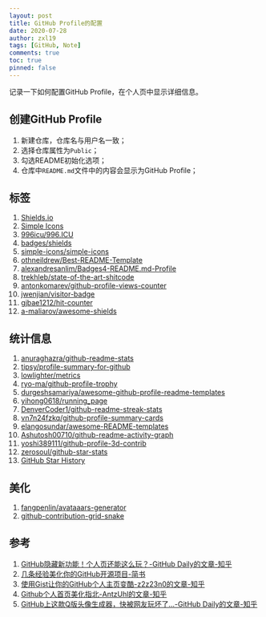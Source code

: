 ```yaml
---
layout: post
title: GitHub Profile的配置
date: 2020-07-28
author: zxl19
tags: [GitHub, Note]
comments: true
toc: true
pinned: false
---
```


记录一下如何配置GitHub Profile，在个人页中显示详细信息。

<!-- more -->

## 创建GitHub Profile

1. 新建仓库，仓库名与用户名一致；
2. 选择仓库属性为`Public`；
3. 勾选README初始化选项；
4. 仓库中`README.md`文件中的内容会显示为GitHub Profile；

## 标签

1. [Shields.io](https://shields.io)
2. [Simple Icons](https://simpleicons.org)
3. [996icu/996.ICU](https://github.com/996icu/996.ICU)
4. [badges/shields](https://github.com/badges/shields)
5. [simple-icons/simple-icons](https://github.com/simple-icons/simple-icons)
6. [othneildrew/Best-README-Template](https://github.com/othneildrew/Best-README-Template)
7. [alexandresanlim/Badges4-README.md-Profile](https://github.com/alexandresanlim/Badges4-README.md-Profile)
8. [trekhleb/state-of-the-art-shitcode](https://github.com/trekhleb/state-of-the-art-shitcode)
9. [antonkomarev/github-profile-views-counter](https://github.com/antonkomarev/github-profile-views-counter)
10. [jwenjian/visitor-badge](https://github.com/jwenjian/visitor-badge)
11. [gjbae1212/hit-counter](https://github.com/gjbae1212/hit-counter)
12. [a-maliarov/awesome-shields](https://github.com/a-maliarov/awesome-shields)

## 统计信息

1. [anuraghazra/github-readme-stats](https://github.com/anuraghazra/github-readme-stats)
2. [tipsy/profile-summary-for-github](https://github.com/tipsy/profile-summary-for-github)
3. [lowlighter/metrics](https://github.com/lowlighter/metrics)
4. [ryo-ma/github-profile-trophy](https://github.com/ryo-ma/github-profile-trophy)
5. [durgeshsamariya/awesome-github-profile-readme-templates](https://github.com/durgeshsamariya/awesome-github-profile-readme-templates)
6. [yihong0618/running_page](https://github.com/yihong0618/running_page)
7. [DenverCoder1/github-readme-streak-stats](https://github.com/DenverCoder1/github-readme-streak-stats)
8. [vn7n24fzkq/github-profile-summary-cards](https://github.com/vn7n24fzkq/github-profile-summary-cards)
9. [elangosundar/awesome-README-templates](https://github.com/elangosundar/awesome-README-templates)
10. [Ashutosh00710/github-readme-activity-graph](https://github.com/Ashutosh00710/github-readme-activity-graph)
11. [yoshi389111/github-profile-3d-contrib](https://github.com/yoshi389111/github-profile-3d-contrib)
12. [zerosoul/github-star-stats](https://github.com/zerosoul/github-star-stats)
13. [GitHub Star History](https://star-history.com)

## 美化

1. [fangpenlin/avataaars-generator](https://github.com/fangpenlin/avataaars-generator)
2. [github-contribution-grid-snake](https://github.com/marketplace/actions/generate-snake-game-from-github-contribution-grid)

## 参考

1. [GitHub隐藏新功能！个人页还能这么玩？-GitHub Daily的文章-知乎](https://zhuanlan.zhihu.com/p/161029860)
2. [几条经验美化你的GitHub开源项目-简书](https://www.jianshu.com/p/d587b91bacb3)
3. [使用Gist让你的GitHub个人主页变酷-z2z23n0的文章-知乎](https://zhuanlan.zhihu.com/p/146289644)
4. [Github个人首页美化指北-AntzUhl的文章-知乎](https://zhuanlan.zhihu.com/p/265462490)
5. [GitHub上这款Q版头像生成器，快被网友玩坏了...-GitHub Daily的文章-知乎](https://zhuanlan.zhihu.com/p/450978590)

